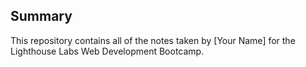 ## Summary

This repository contains all of the notes taken by [Your Name] for the Lighthouse Labs Web Development Bootcamp.
